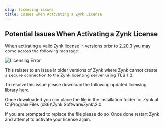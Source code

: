 ```yaml
---
slug: licensing-issues
title: Issues when Activating a Zynk License
---
```


## Potential Issues When Activating a Zynk License

When activating a valid Zynk license in versions prior to 2.20.3 you may come across the following message:

![Licensing Error](https://github.com/zynksoftware/workflow/blob/master/_docs/Getting-Started-Section/license.png "Licensing Error")

This relates to an issue in older versions of Zynk where Zynk cannot create a secure connection to the Zynk licensing server using TLS 1.2.

To resolve this issue please download the following updated licensing library [here.](http://downloads.zynk.com/files/Internetware.Licensing.dll)

Once downloaded you can place the file in the installation folder for Zynk at C:\Program Files (x86)\Zynk Software\Zynk\2.0

If you are prompted to replace the file please do so. Once done restart Zynk and attempt to activate your license again.
